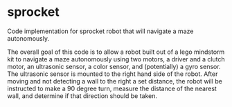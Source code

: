 # sprocket
Code implementation for sprocket robot that will navigate a maze autonomously.

The overall goal of this code is to allow a robot built out of a lego mindstorm kit to navigate a maze autonomously using
two motors, a driver and a clutch motor, an ultrasonic sensor, a color sensor, and (potentially) a gyro sensor. 
The ultrasonic sensor is mounted to the right hand side of the robot. After moving and not detecting a wall to the right
a set distance, the robot will be instructed to make a 90 degree turn, measure the distance of the nearest wall, and determine
if that direction should be taken. 
